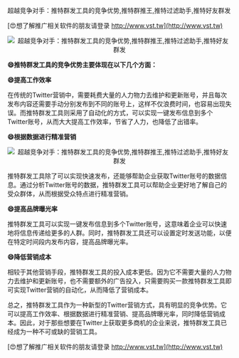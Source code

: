 超越竞争对手：推特群发工具的竞争优势,推特群推王,推特过滤助手,推特好友群发

[😍想了解推广相关软件的朋友请登录 http://www.vst.tw](http://www.vst.tw)

 <center><img src="https://vst.tw/MP4/tuiguang/png/2.png" alt="超越竞争对手：推特群发工具的竞争优势,推特群推王,推特过滤助手,推特好友群发"></center>

**😄推特群发工具的竞争优势主要体现在以下几个方面：**

**😄提高工作效率**

在传统的Twitter营销中，需要耗费大量的人力物力去维护和更新账号，并且每次发布内容还需要手动分别发布到不同的账号上，这样不仅浪费时间，也容易出现失误。而推特群发工具则采用了自动化的方式，可以实现一键发布信息到多个Twitter账号，从而大大提高工作效率，节省了人力，也降低了出错率。

**😄根据数据进行精准营销**

 <center><img src="https://vst.tw/MP4/tuiguang/png/0.png" alt="超越竞争对手：推特群发工具的竞争优势,推特群推王,推特过滤助手,推特好友群发"></center>

推特群发工具除了可以实现快速发布，还能够帮助企业获取Twitter账号的数据信息。通过分析Twitter账号的数据，推特群发工具可以帮助企业更好地了解自己的受众群体，从而根据受众特点进行精准营销。

**😄提高品牌曝光率**

推特群发工具可以实现一键发布信息到多个Twitter账号，这意味着企业可以快速地将信息传递给更多的人群。同时，推特群发工具还可以设置定时发送功能，以便在特定时间段内发布内容，提高品牌曝光率。

**😄降低营销成本**

相较于其他营销手段，推特群发工具的投入成本更低。因为它不需要大量的人力物力去维护和更新账号，也不需要额外的广告投入，只需要购买一款推特群发工具即可实现Twitter营销的自动化，从而降低了营销成本。

总之，推特群发工具作为一种新型的Twitter营销方式，具有明显的竞争优势。它可以提高工作效率、根据数据进行精准营销、提高品牌曝光率，同时降低营销成本。因此，对于那些想要在Twitter上获取更多商机的企业来说，推特群发工具已经成为一种不可或缺的营销工具。

[😍想了解推广相关软件的朋友请登录 http://www.vst.tw](http://www.vst.tw)



